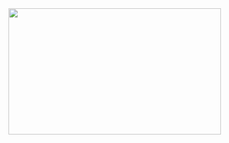 <img src="https://github.com/dilsad-erdogan/Drone-Takip-Sistemi/assets/74006598/1d032a42-831d-4c7e-9fad-a6cfc4f4a2d5" width="420" height="250" /> 

